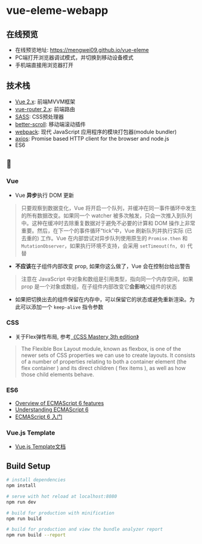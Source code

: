 # vue-eleme-webapp

## 在线预览
* 在线预览地址: https://mengwei09.github.io/vue-eleme
* PC端打开浏览器调试模式，并切换到移动设备模式
* 手机端直接用浏览器打开

## 技术栈
* [Vue 2.x](https://cn.vuejs.org/v2/guide/): 前端MVVM框架
* [vue-router 2.x](https://router.vuejs.org/zh-cn/): 前端路由
* [SASS](http://sass-lang.com/guide): CSS预处理器
* [better-scroll](https://github.com/ustbhuangyi/better-scroll): 移动端滚动插件
* [webpack](https://doc.webpack-china.org/): 现代 JavaScript 应用程序的模块打包器(module bundler)
* [axios](https://github.com/mzabriskie/axios): Promise based HTTP client for the browser and node.js
* ES6

## 🍔
### Vue
*  Vue **异步**执行 DOM 更新
> 只要观察到数据变化，Vue 将开启一个队列，并缓冲在同一事件循环中发生的所有数据改变。如果同一个 watcher 被多次触发，只会一次推入到队列中。这种在缓冲时去除重复数据对于避免不必要的计算和 DOM 操作上非常重要。然后，在下一个的事件循环“tick”中，Vue 刷新队列并执行实际 (已去重的) 工作。Vue 在内部尝试对异步队列使用原生的 `Promise.then` 和 `MutationObserver`，如果执行环境不支持，会采用 `setTimeout(fn, 0)` 代替

* **不应该**在子组件内部改变 prop, 如果你这么做了，Vue 会在控制台给出警告
> 注意在 JavaScript 中对象和数组是引用类型，指向同一个内存空间，如果 prop 是一个对象或数组，在子组件内部改变它**会影响**父组件的状态

* 如果把切换出去的组件保留在内存中，可以保留它的状态或避免重新渲染。为此可以添加一个 `keep-alive` 指令参数

### CSS
* 关于Flex弹性布局, 参考[《CSS Mastery 3th edition》](http://www.apress.com/us/book/9781430258636)
> The Flexible Box Layout module, known as flexbox, is one of the newer sets of CSS properties we can use to
create layouts. It consists of a number of properties relating to both a container element (the flex container )
and its direct children ( flex items ), as well as how those child elements behave.

### ES6
* [Overview of ECMAScript 6 features](https://github.com/lukehoban/es6features#readme)
* [Understanding ECMAScript 6](https://github.com/nzakas/understandinges6)
* [ECMAScript 6 入门](http://es6.ruanyifeng.com/)

### Vue.js Template
* [Vue.js Template文档](http://vuejs-templates.github.io/webpack/)

## Build Setup

``` bash
# install dependencies
npm install

# serve with hot reload at localhost:8080
npm run dev

# build for production with minification
npm run build

# build for production and view the bundle analyzer report
npm run build --report
```
